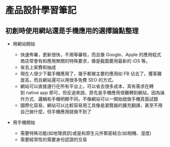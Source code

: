 # 產品設計學習筆記

## 初創時使用網站還是手機應用的選擇論點整理

* 用網站開始
    * 快速佈署，更新很快，不用等審核，而且像 Google、Apple 的應用程式商店常會有和應用無關的特殊要求，像是截圖要用最新的 iOS 等。
    * 省去上架費和抽成
    * 現在人很少下載手機應用了，幾乎都被主要的應用如 FB 佔去了。獲客難度高，而且網站還可以用很多免費 SEO 的方式。
    * 網站可以直接運行在所有平台上，可以省去很多成本，真有需求在轉到 native app 即可，但反過來說，原先是手機應用很難轉到網站，因為操作方式、邏輯和手機明顯不同，不像網站可以一開始就做手機頁面試錯
    * 國際化容易，網站可以比較容易用工具像是瀏覽器的擴充翻譯，甚至不用自己做什麼，但手機應用就做不到了

* 用手機開始
    * 需要特殊功能(如地理資訊)或是和原生元件緊密結合(如相機、溼度)
    * 需要經常性的需要身份認證的交易
